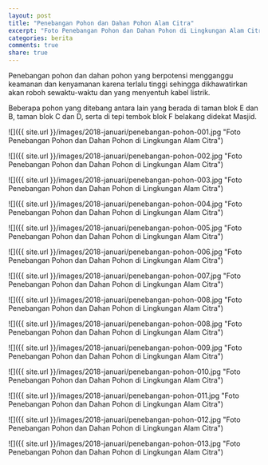 ```yaml
---
layout: post
title: "Penebangan Pohon dan Dahan Pohon Alam Citra"
excerpt: "Foto Penebangan Pohon dan Dahan Pohon di Lingkungan Alam Citra"
categories: berita
comments: true
share: true
---
```


Penebangan pohon dan dahan pohon yang berpotensi mengganggu keamanan dan kenyamanan karena terlalu tinggi sehingga dikhawatirkan akan roboh sewaktu-waktu dan yang menyentuh kabel listrik.

Beberapa pohon yang ditebang antara lain yang berada di taman blok E dan B, taman blok C dan D, serta di tepi tembok blok F belakang didekat Masjid.

![]({{ site.url }}/images/2018-januari/penebangan-pohon-001.jpg "Foto Penebangan Pohon dan Dahan Pohon di Lingkungan Alam Citra")

![]({{ site.url }}/images/2018-januari/penebangan-pohon-002.jpg "Foto Penebangan Pohon dan Dahan Pohon di Lingkungan Alam Citra")

![]({{ site.url }}/images/2018-januari/penebangan-pohon-003.jpg "Foto Penebangan Pohon dan Dahan Pohon di Lingkungan Alam Citra")

![]({{ site.url }}/images/2018-januari/penebangan-pohon-004.jpg "Foto Penebangan Pohon dan Dahan Pohon di Lingkungan Alam Citra")

![]({{ site.url }}/images/2018-januari/penebangan-pohon-005.jpg "Foto Penebangan Pohon dan Dahan Pohon di Lingkungan Alam Citra")

![]({{ site.url }}/images/2018-januari/penebangan-pohon-006.jpg "Foto Penebangan Pohon dan Dahan Pohon di Lingkungan Alam Citra")

![]({{ site.url }}/images/2018-januari/penebangan-pohon-007.jpg "Foto Penebangan Pohon dan Dahan Pohon di Lingkungan Alam Citra")

![]({{ site.url }}/images/2018-januari/penebangan-pohon-008.jpg "Foto Penebangan Pohon dan Dahan Pohon di Lingkungan Alam Citra")

![]({{ site.url }}/images/2018-januari/penebangan-pohon-008.jpg "Foto Penebangan Pohon dan Dahan Pohon di Lingkungan Alam Citra")

![]({{ site.url }}/images/2018-januari/penebangan-pohon-009.jpg "Foto Penebangan Pohon dan Dahan Pohon di Lingkungan Alam Citra")

![]({{ site.url }}/images/2018-januari/penebangan-pohon-010.jpg "Foto Penebangan Pohon dan Dahan Pohon di Lingkungan Alam Citra")

![]({{ site.url }}/images/2018-januari/penebangan-pohon-011.jpg "Foto Penebangan Pohon dan Dahan Pohon di Lingkungan Alam Citra")

![]({{ site.url }}/images/2018-januari/penebangan-pohon-012.jpg "Foto Penebangan Pohon dan Dahan Pohon di Lingkungan Alam Citra")

![]({{ site.url }}/images/2018-januari/penebangan-pohon-013.jpg "Foto Penebangan Pohon dan Dahan Pohon di Lingkungan Alam Citra")
